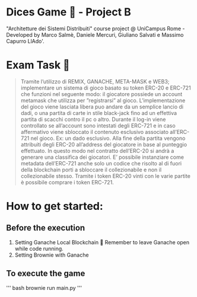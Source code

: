 # Dices Game :game_die: - Project B
"Architetture dei Sistemi Distribuiti" course project  @ UniCampus Rome - Developed by Marco Salmè, Daniele Mercuri, Giuliano Salvati e Massimo Capurro LlAdo'.

# Exam Task :page_facing_up:
> Tramite l’utilizzo di REMIX, GANACHE, META-MASK e WEB3; implementare un sistema di gioco basato su token ERC-20 e ERC-721 che funzioni nel seguente modo: 
  il giocatore possiede un account metamask che utilizza per ”registrarsi” al gioco.
  L’implementazione del gioco viene lasciata libera puo andare da un semplice lancio di dadi, o una partita di carte in stile black-jack fino ad un effettiva partita di scacchi contro il pc o altro.
  Durante il log-in viene controllato se all’account sono intestati degli ERC-721 e in caso affermativo viene sbloccato il contenuto esclusivo associato all’ERC-721 nel gioco. Ex: un dado esclusivo.
  Alla fine della partita vengono attribuiti degli ERC-20 all’address del giocatore in base al punteggio effettuato.
  In questo modo nel contratto dell’ERC-20 si andrà a generare una classifica dei giocatori. E’ possibile instanziare come metadata dell’ERC-721 anche solo un codice che risolto al di fuori della blockchain porti a sbloccare il collezionabile e non il collezionabile stesso.
  Tramite i token ERC-20 vinti con le varie partite è possibile comprare i token ERC-721.

# How to get started:
 ## Before the execution
   1. Setting Ganache Local Blockchain
      :pushpin: Remember to leave Ganache open while code running.
   2. Setting Brownie with Ganache

 ## To execute the game
  ''' bash
  brownie run main.py
  '''
